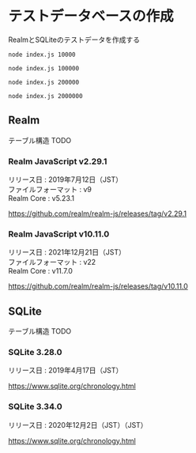 # テストデータベースの作成

RealmとSQLiteのテストデータを作成する

`node index.js 10000`

`node index.js 100000`

`node index.js 200000`

`node index.js 2000000`

## Realm

テーブル構造 TODO

### Realm JavaScript v2.29.1

リリース日 : 2019年7月12日（JST）  
ファイルフォーマット : v9  
Realm Core : v5.23.1

https://github.com/realm/realm-js/releases/tag/v2.29.1

### Realm JavaScript v10.11.0

リリース日 : 2021年12月21日（JST）  
ファイルフォーマット : v22  
Realm Core : v11.7.0

https://github.com/realm/realm-js/releases/tag/v10.11.0

## SQLite

テーブル構造 TODO


### SQLite 3.28.0

リリース日 : 2019年4月17日（JST）

https://www.sqlite.org/chronology.html

### SQLite 3.34.0

リリース日 : 2020年12月2日（JST）（JST）

https://www.sqlite.org/chronology.html
